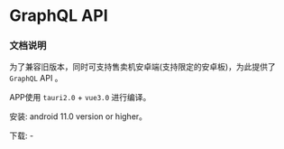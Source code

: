 # GraphQL API

### 文档说明

为了兼容旧版本，同时可支持售卖机安卓端(支持限定的安卓板)，为此提供了 `GraphQL` API 。

APP使用 `tauri2.0` + `vue3.0` 进行编译。

安装: android 11.0 version or higher。

下载: -
